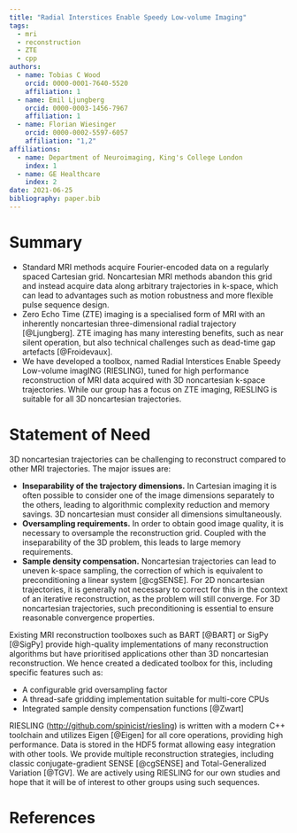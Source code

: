 ```yaml
---
title: "Radial Interstices Enable Speedy Low-volume Imaging"
tags:
  - mri
  - reconstruction
  - ZTE
  - cpp
authors:
  - name: Tobias C Wood
    orcid: 0000-0001-7640-5520
    affiliation: 1
  - name: Emil Ljungberg
    orcid: 0000-0003-1456-7967
    affiliation: 1
  - name: Florian Wiesinger
    orcid: 0000-0002-5597-6057
    affiliation: "1,2"
affiliations:
  - name: Department of Neuroimaging, King's College London
    index: 1
  - name: GE Healthcare
    index: 2
date: 2021-06-25
bibliography: paper.bib
---
```


# Summary

- Standard MRI methods acquire Fourier-encoded data on a regularly spaced Cartesian grid. Noncartesian MRI methods abandon this grid and instead acquire data along arbitrary trajectories in k-space, which can lead to advantages such as motion robustness and more flexible pulse sequence design.
- Zero Echo Time (ZTE) imaging is a specialised form of MRI with an inherently noncartesian three-dimensional radial trajectory [@Ljungberg]. ZTE imaging has many interesting benefits, such as near silent operation, but also technical challenges such as dead-time gap artefacts [@Froidevaux].
- We have developed a toolbox, named Radial Interstices Enable Speedy Low-volume imagING (RIESLING), tuned for high performance reconstruction of MRI data acquired with 3D noncartesian k-space trajectories. While our group has a focus on ZTE imaging, RIESLING is suitable for all 3D noncartesian trajectories.

# Statement of Need

3D noncartesian trajectories can be challenging to reconstruct compared to other MRI trajectories. The major issues are:

- **Inseparability of the trajectory dimensions.** In Cartesian imaging it is often possible to consider one of the image dimensions separately to the others, leading to algorithmic complexity reduction and memory savings. 3D noncartesian must consider all dimensions simultaneously.
- **Oversampling requirements.** In order to obtain good image quality, it is necessary to oversample the reconstruction grid. Coupled with the inseparability of the 3D problem, this leads to large memory requirements.
- **Sample density compensation.** Noncartesian trajectories can lead to uneven k-space sampling, the correction of which is equivalent to preconditioning a linear system [@cgSENSE]. For 2D noncartesian trajectories, it is generally not necessary to correct for this in the context of an iterative reconstruction, as the problem will still converge. For 3D noncartesian trajectories, such preconditioning is essential to ensure reasonable convergence properties.

Existing MRI reconstruction toolboxes such as BART [@BART] or SigPy [@SigPy] provide high-quality implementations of many reconstruction algorithms but have prioritised applications other than 3D noncartesian reconstruction. We hence created a dedicated toolbox for this, including specific features such as:

- A configurable grid oversampling factor
- A thread-safe gridding implementation suitable for multi-core CPUs
- Integrated sample density compensation functions [@Zwart]

RIESLING (http://github.com/spinicist/riesling) is written with a modern C++ toolchain and utilizes Eigen [@Eigen] for all core operations, providing high performance. Data is stored in the HDF5 format allowing easy integration with other tools. We provide multiple reconstruction strategies, including classic conjugate-gradient SENSE [@cgSENSE] and Total-Generalized Variation [@TGV]. We are actively using RIESLING for our own studies and hope that it will be of interest to other groups using such sequences.

# References
